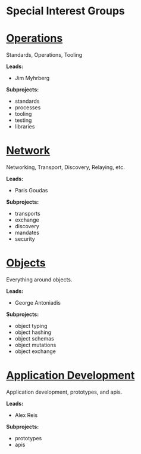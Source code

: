 <!---
This is an autogenerated file!

Please do not edit this file directly, but instead make changes to the
`/community/groups.yaml` file and run `make community-docs`.

--->
# Special Interest Groups

# [Operations](sig-ops/README.md)

Standards, Operations, Tooling

__Leads:__
  - Jim Myhrberg

__Subprojects:__
  - standards
  - processes
  - tooling
  - testing
  - libraries

# [Network](sig-net/README.md)

Networking, Transport, Discovery, Relaying, etc.

__Leads:__
  - Paris Goudas

__Subprojects:__
  - transports
  - exchange
  - discovery
  - mandates
  - security

# [Objects](sig-obj/README.md)

Everything around objects.

__Leads:__
  - George Antoniadis

__Subprojects:__
  - object typing
  - object hashing
  - object schemas
  - object mutations
  - object exchange

# [Application Development](sig-app/README.md)

Application development, prototypes, and apis.

__Leads:__
  - Alex Reis

__Subprojects:__
  - prototypes
  - apis

